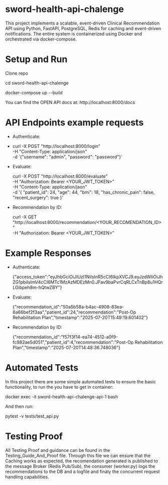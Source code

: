 # sword-health-api-chalenge
This project implements a scalable, event-driven Clinical Recommendation API using Python, FastAPI, PostgreSQL, Redis for caching and event-driven notifications. The entire system is containerized using Docker and orchestrated via docker-compose.

# Setup and Run
Clone repo

cd sword-health-api-chalenge

docker-compose up --build

You can find the OPEN API docs at: http://localhost:8000/docs

# API Endpoints example requests
- Authenticate:
- 
  curl -X POST "http://localhost:8000/login" \
            -H "Content-Type: application/json" \
            -d '{"username": "admin", "password": "password"}'
- Evaluate:

  curl -X POST "http://localhost:8000/evaluate" \
            -H "Authorization: Bearer <YOUR_JWT_TOKEN>" \
            -H "Content-Type: application/json" \
            -d '{
                "patient_id": 24,
                "age": 44,
                "bmi": 18,
                "has_chronic_pain": false,
                "recent_surgery": true
            }'
- Recommendation by ID:

  curl -X GET "http://localhost:8000/recommendation/<YOUR_RECOMENDATION_ID>" \
            -H "Authorization: Bearer <YOUR_JWT_TOKEN>"

# Example Responses
- Authenticate:

  {"access_token":"eyJhbGciOiJIUzI1NiIsInR5cCI6IkpXVCJ9.eyJzdWIiOiJhZG1pbiIsImV4cCI6MTc1MzAzMDEzMn0.JFav9baPvrCqRLCxTnBp8u1HQrLGibpeh8m-hQtwZBY"}

- Evaluate:

  {"recommendation_id":"50a5b58a-b4ac-4908-83ea-6a66bef2f3aa","patient_id":24,"recommendation":"Post-Op Rehabilitation Plan","timestamp":"2025-07-20T15:49:19.601402"}

- Recommendation by ID:

  {"recommendation_id":"f57f3f14-ea74-4512-a0f9-fc982ae5d051","patient_id":4,"recommendation":"Post-Op Rehabilitation Plan","timestamp":"2025-07-20T14:48:36.748036"}

# Automated Tests
In this project there are some simple automated tests to ensure the basic functionality, to run the you have to get in container:

docker exec -it sword-health-api-chalenge-api-1 bash

And then run:

pytest -v tests/test_api.py

# Testing Proof
All Testing Proof and guidance can be found in the Testing_Guide_And_Proof file.
Through this file we can ensure that the Caching works as expected, the recomendation generated is published to the message Broker (Redis Pub/Sub), the consumer (worker.py) logs the recommendations to the DB and a logfile and finaly the concurrent request handling capabilities.
